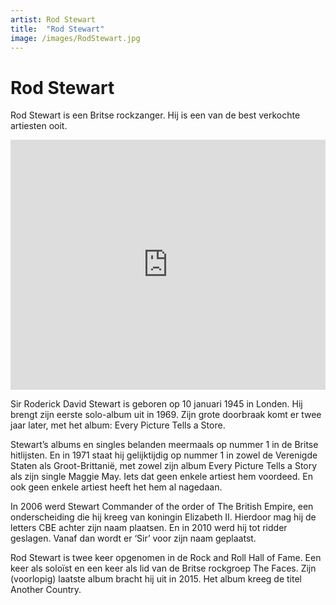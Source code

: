```yaml
---
artist: Rod Stewart
title:  "Rod Stewart"
image: /images/RodStewart.jpg
---
```


# Rod Stewart

<span class="lead">Rod Stewart is een Britse rockzanger. Hij is een van de best verkochte artiesten ooit.</span> 

<iframe width="100%" height="400" src="https://www.youtube.com/embed/XAKyr10ovqY" frameborder="0" allowfullscreen></iframe>Sir Roderick David Stewart is geboren op 10 januari 1945 in Londen. Hij brengt zijn eerste solo-album uit in 1969. Zijn grote doorbraak komt er twee jaar later, met het album: <span class="engels">Every Picture Tells a Store</span>. Stewart’s albums en singles belanden meermaals op nummer 1 in de Britse hitlijsten. En in 1971 staat hij gelijktijdig op nummer 1 in zowel de <span tooltip=" {% include link.html tekst='Billboard' url='http://www.billboard.com/artist/367145/rod-stewart/chart' escaped=true new_tab=true %}">Verenigde Staten</span> als <span tooltip=" {% include link.html tekst='Official Charts' url='http://www.officialcharts.com/artist/20537/rod-stewart/' escaped=true new_tab=true %}">Groot-Brittanië</span>, met zowel zijn album <span class="engels">Every Picture Tells a Story</span> als zijn single <span class="engels">Maggie May</span>. Iets dat geen enkele artiest hem voordeed. En ook geen enkele artiest heeft het hem al nagedaan. In 2006 werd Stewart <span class="engels">Commander of the order of The British Empire</span>, een onderscheiding die hij kreeg van koningin Elizabeth II. Hierdoor mag hij de letters CBE achter zijn naam plaatsen. En in 2010 werd hij tot ridder geslagen. Vanaf dan wordt er ‘<span class="engels">Sir</span>’ voor zijn naam geplaatst.Rod Stewart is twee keer opgenomen in de <span tooltip="In de Rock and Roll Hall of Fame worden mensen vereeuwigd die belangrijk waren voor de geschiedenis van de rockmuziek. Het museum werd geopend op 2 september 1995 in Cleveland, Ohio.{% include link.html tekst=' Website' url='https://www.rockhall.com' escaped=true new_tab=true %}"><span class="engels">Rock and Roll Hall of Fame</span></span>. Een keer als soloïst en een keer als lid van de Britse rockgroep <span class="engels">The Faces</span>. Zijn (voorlopig) laatste album bracht hij uit in 2015. Het album kreeg de titel <span class="engels">Another Country</span>.